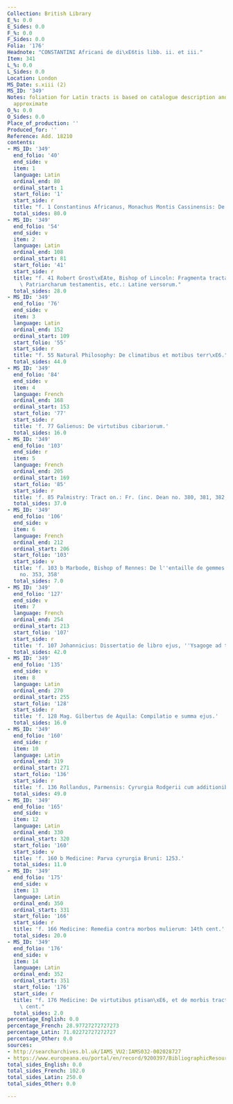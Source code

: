 ```yaml
---
Collection: British Library
E_%: 0.0
E_Sides: 0.0
F_%: 0.0
F_Sides: 0.0
Folia: '176'
Headnote: "CONSTANTINI Africani de di\xE6tis libb. ii. et iii."
Item: 341
L_%: 0.0
L_Sides: 0.0
Location: London
MS_Date: s.xiii (2)
MS_ID: '349'
Notes: foliation for Latin tracts is based on catalogue description and is therefore
  approximate
O_%: 0.0
O_Sides: 0.0
Place_of_production: ''
Produced_for: ''
Reference: Add. 18210
contents:
- MS_ID: '349'
  end_folio: '40'
  end_side: v
  item: 1
  language: Latin
  ordinal_end: 80
  ordinal_start: 1
  start_folio: '1'
  start_side: r
  title: "f. 1 Constantinus Africanus, Monachus Montis Cassinensis: De di\xE6tis."
  total_sides: 80.0
- MS_ID: '349'
  end_folio: '54'
  end_side: v
  item: 2
  language: Latin
  ordinal_end: 108
  ordinal_start: 81
  start_folio: '41'
  start_side: r
  title: "f. 41 Robert Grost\xEAte, Bishop of Lincoln: Fragmenta tractatuum de XII\
    \ Patriarcharum testamentis, etc.: Latine versorum."
  total_sides: 28.0
- MS_ID: '349'
  end_folio: '76'
  end_side: v
  item: 3
  language: Latin
  ordinal_end: 152
  ordinal_start: 109
  start_folio: '55'
  start_side: r
  title: "f. 55 Natural Philosophy: De climatibus et motibus terr\xE6."
  total_sides: 44.0
- MS_ID: '349'
  end_folio: '84'
  end_side: v
  item: 4
  language: French
  ordinal_end: 168
  ordinal_start: 153
  start_folio: '77'
  start_side: r
  title: 'f. 77 Galienus: De virtutibus cibariorum.'
  total_sides: 16.0
- MS_ID: '349'
  end_folio: '103'
  end_side: r
  item: 5
  language: French
  ordinal_end: 205
  ordinal_start: 169
  start_folio: '85'
  start_side: r
  title: 'f. 85 Palmistry: Tract on.: Fr. (inc. Dean no. 380, 381, 382, 427)'
  total_sides: 37.0
- MS_ID: '349'
  end_folio: '106'
  end_side: v
  item: 6
  language: French
  ordinal_end: 212
  ordinal_start: 206
  start_folio: '103'
  start_side: v
  title: 'f. 103 b Marbode, Bishop of Rennes: De l''entaille de gemmes. (incl. Dean
    no. 353, 358'
  total_sides: 7.0
- MS_ID: '349'
  end_folio: '127'
  end_side: v
  item: 7
  language: French
  ordinal_end: 254
  ordinal_start: 213
  start_folio: '107'
  start_side: r
  title: 'f. 107 Johannicius: Dissertatio de libro ejus, ''Ysagoge ad tegni Galieni.''.'
  total_sides: 42.0
- MS_ID: '349'
  end_folio: '135'
  end_side: v
  item: 8
  language: Latin
  ordinal_end: 270
  ordinal_start: 255
  start_folio: '128'
  start_side: r
  title: 'f. 128 Mag. Gilbertus de Aquila: Compilatio e summa ejus.'
  total_sides: 16.0
- MS_ID: '349'
  end_folio: '160'
  end_side: r
  item: 10
  language: Latin
  ordinal_end: 319
  ordinal_start: 271
  start_folio: '136'
  start_side: r
  title: 'f. 136 Rollandus, Parmensis: Cyrurgia Rodgerii cum additionibus Rollandi.'
  total_sides: 49.0
- MS_ID: '349'
  end_folio: '165'
  end_side: v
  item: 12
  language: Latin
  ordinal_end: 330
  ordinal_start: 320
  start_folio: '160'
  start_side: v
  title: 'f. 160 b Medicine: Parva cyrurgia Bruni: 1253.'
  total_sides: 11.0
- MS_ID: '349'
  end_folio: '175'
  end_side: v
  item: 13
  language: Latin
  ordinal_end: 350
  ordinal_start: 331
  start_folio: '166'
  start_side: r
  title: 'f. 166 Medicine: Remedia contra morbos mulierum: 14th cent.'
  total_sides: 20.0
- MS_ID: '349'
  end_folio: '176'
  end_side: v
  item: 14
  language: Latin
  ordinal_end: 352
  ordinal_start: 351
  start_folio: '176'
  start_side: r
  title: "f. 176 Medicine: De virtutibus ptisan\xE6, et de morbis tractandis: 13th\
    \ cent."
  total_sides: 2.0
percentage_English: 0.0
percentage_French: 28.97727272727273
percentage_Latin: 71.02272727272727
percentage_Other: 0.0
sources:
- http://searcharchives.bl.uk/IAMS_VU2:IAMS032-002028727
- https://www.europeana.eu/portal/en/record/9200397/BibliographicResource_3000126312336.html
total_sides_English: 0.0
total_sides_French: 102.0
total_sides_Latin: 250.0
total_sides_Other: 0.0

---
```

